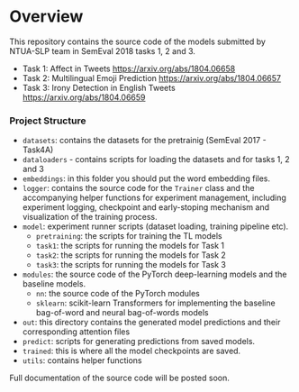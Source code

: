 # Overview

This repository contains the source code of the models submitted 
by NTUA-SLP team in SemEval 2018 tasks 1, 2 and 3.
- Task 1: Affect in Tweets https://arxiv.org/abs/1804.06658
- Task 2: Multilingual Emoji Prediction https://arxiv.org/abs/1804.06657
- Task 3: Irony Detection in English Tweets https://arxiv.org/abs/1804.06659


### Project Structure
- `datasets`: contains the datasets for the pretrainig (SemEval 2017 - Task4A) 
- `dataloaders` - contains scripts for loading the datasets
              and for tasks 1, 2 and 3 
- `embeddings`: in this folder you should put the word embedding files.
- `logger`: contains the source code for the `Trainer` class 
            and the accompanying helper functions for experiment management,
            including experiment logging, checkpoint and early-stoping mechanism
            and visualization of the training process.
- `model`: experiment runner scripts (dataset loading, training pipeline etc).
    - `pretraining`: the scripts for training the TL models
    - `task1`: the scripts for running the models for Task 1
    - `task2`: the scripts for running the models for Task 2
    - `task3`: the scripts for running the models for Task 3
- `modules`: the source code of the PyTorch deep-learning models 
             and the baseline models.
    - `nn`: the source code of the PyTorch modules
    - `sklearn`: scikit-learn Transformers for implementing the baseline 
                bag-of-word and neural bag-of-words models
- `out`: this directory contains the generated model predictions and 
            their corresponding attention files
- `predict`: scripts for generating predictions from saved models.
- `trained`: this is where all the model checkpoints are saved.
- `utils`: contains helper functions

Full documentation of the source code will be posted soon.
